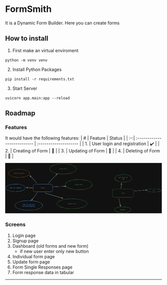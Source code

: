 # FormSmith

It is a Dynamic Form Builder. Here you can create forms 


## How to install

1. First make an virtual enviroment
```
python -m venv venv
```
2. Install Python Packages
```
pip install -r requirements.txt
```
3. Start Server
```
uvicorn app.main:app --reload
```
## Roadmap
### Features
It would have the following features:
| #  | Feature                     | Status                |
| :-:| :-------------------------- | :-------------------- |
| 1. | User login and registration | :heavy_check_mark:    |
| 2. | Creating of Form            | :construction:        |
| 3. | Updating of Form            | :construction:        |
| 4. | Deleting of Form            | :construction:        |


![img](./images/features.png)

### Screens
1. Login page
2. Signup page
2. Dashboard (old forms and new form)
    - if new user enter only new button
3. Individual form page
4. Update form page
5. Form Single Responses page 
6. Form response data in tabular
---
